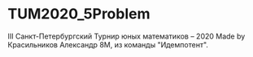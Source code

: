 # TUM2020_5Problem
III Санкт-Петербургский Турнир юных математиков – 2020
Made by Красильников Александр 8М, из команды "Идемпотент".
